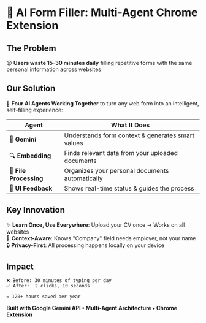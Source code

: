 # 🚀 AI Form Filler: Multi-Agent Chrome Extension

## **The Problem**
😫 **Users waste 15-30 minutes daily** filling repetitive forms with the same personal information across websites

## **Our Solution**
🤖 **Four AI Agents Working Together** to turn any web form into an intelligent, self-filling experience:

| Agent | What It Does |
|-------|--------------|
| 🧠 **Gemini** | Understands form context & generates smart values |
| 🔍 **Embedding** | Finds relevant data from your uploaded documents |
| 📄 **File Processing** | Organizes your personal documents automatically |
| 🎯 **UI Feedback** | Shows real-time status & guides the process |

## **Key Innovation**
✨ **Learn Once, Use Everywhere**: Upload your CV once → Works on all websites  
🧠 **Context-Aware**: Knows "Company" field needs employer, not your name  
🔒 **Privacy-First**: All processing happens locally on your device

## **Impact**
```
❌ Before: 30 minutes of typing per day
✅ After:  2 clicks, 10 seconds

= 120+ hours saved per year
```

**Built with Google Gemini API • Multi-Agent Architecture • Chrome Extension**
